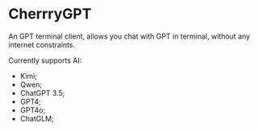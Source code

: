 # CherrryGPT

An GPT terminal client, allows you chat with GPT in terminal, without any internet constraints.

Currently supports AI:

- Kimi;
- Qwen;
- ChatGPT 3.5;
- GPT4;
- GPT4o;
- ChatGLM;


